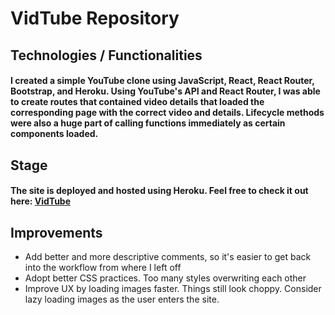 # VidTube Repository
## Technologies / Functionalities
#### I created a simple YouTube clone using JavaScript, React, React Router, Bootstrap, and Heroku. Using YouTube's API and React Router, I was able to create routes that contained video details that loaded the corresponding page with the correct video and details. Lifecycle methods were also a huge part of calling functions immediately as certain components loaded.

## Stage
#### The site is deployed and hosted using Heroku. Feel free to check it out here: [VidTube](https://vidtube-willlee17.herokuapp.com/)

## Improvements
* Add better and more descriptive comments, so it's easier to get back into the workflow from where I left off
* Adopt better CSS practices. Too many styles overwriting each other
* Improve UX by loading images faster. Things still look choppy. Consider lazy loading images as the user enters the site.
